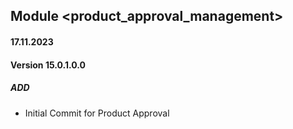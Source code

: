 ## Module <product_approval_management>

#### 17.11.2023
#### Version 15.0.1.0.0
##### ADD

- Initial Commit for Product Approval
